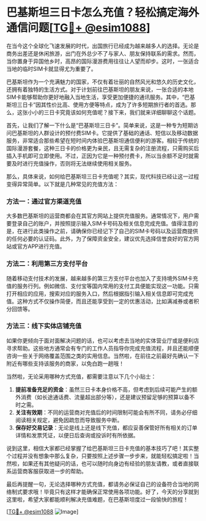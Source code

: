 # 巴基斯坦三日卡怎么充值？轻松搞定海外通信问题[[TG💪+ @esim1088](https://t.me/s/esim1088)]

在当今这个全球化飞速发展的时代，出国旅行已经成为越来越多人的选择。无论是商务出差还是休闲旅游，出门在外总少不了与家人、朋友保持联系的需求。然而，当你置身于异国他乡时，高昂的国际漫游费用往往让人望而却步。这时，一张适合当地的临时SIM卡就显得尤为重要了。

巴基斯坦作为一个充满魅力的国家，不仅有着壮丽的自然风光和悠久的历史文化，还拥有着独特的生活方式。对于计划前往巴基斯坦的朋友来说，一张合适的本地SIM卡能够帮助你更好地融入当地生活，享受更加便捷的通讯服务。其中，“巴基斯坦三日卡”因其性价比高、使用方便等特点，成为了许多短期旅行者的首选。那么，这张小小的三日卡究竟该如何充值呢？接下来，我们就来详细聊聊这个话题。

首先，让我们了解一下什么是“巴基斯坦三日卡”。简单来说，这是一种专为短期访问巴基斯坦的人群设计的预付费SIM卡。它提供了基础的通话、短信以及移动数据服务，非常适合那些希望在短时间内体验巴基斯坦通信便利的游客。相较于传统的国际漫游套餐，这种三日卡的价格更为亲民，且无需复杂的注册流程，只需购买后插入手机即可立即使用。不过，正因为它是一种预付费卡，所以当余额不足时就需要及时进行充值操作，否则将无法继续使用相关服务。

那么，具体来说，如何给巴基斯坦三日卡充值呢？其实，现代科技已经让这一过程变得异常简单。以下就是几种常见的充值方法：

### 方法一：通过官方渠道充值

大多数巴基斯坦的运营商都会在其官方网站上提供充值服务。通常情况下，用户需要登录自己的账户，并按照提示输入SIM卡号码及相关信息完成充值。值得注意的是，在进行此类操作之前，请确保你已经记下了自己的SIM卡号码以及运营商提供的任何必要的认证码。此外，为了保障资金安全，建议优先选择信誉良好的官方网站或官方APP进行充值。

### 方法二：利用第三方支付平台

随着移动支付技术的发展，越来越多的第三方支付平台也加入了支持境外SIM卡充值的服务行列。例如微信、支付宝等国内常用的支付工具便能实现这一功能。只需打开相应的应用，搜索对应的服务入口，然后根据指引输入相关信息即可完成充值。这种方式不仅操作简便，而且还能享受到一定的优惠活动，比如满减券或者积分回馈等。

### 方法三：线下实体店铺充值

如果你更倾向于面对面解决问题的话，也可以考虑去当地的实体营业厅或是便利店寻求帮助。这些地方通常会有专门的工作人员指导你完成充值流程，并且还能顺便咨询一些关于网络覆盖范围之类的实用信息。当然啦，在前往之前最好先确认一下附近有哪些支持该服务的商家，以免白跑一趟哦！

当然啦，无论采用哪种方式充值，都需要注意以下几个小贴士：

1. **提前准备充足的资金**：虽然三日卡本身价格不高，但考虑到后续可能产生的额外消费（如长途通话费、流量超出部分等），还是建议预留足够的预算以备不时之需。
2. **关注有效期**：不同的运营商对充值后的时间限制可能会有所不同，请务必仔细阅读相关规定，避免因疏忽而导致服务中断。
3. **保存好交易记录**：无论是线上还是线下充值，都应妥善保管好所有相关的订单详情和发票凭证，以便日后查询或投诉时有所依据。

说到这里，相信大家都已经掌握了给巴基斯坦三日卡充值的基本技巧了吧！其实整个过程并没有想象中那么复杂，只要按照上述步骤一步步来，就能轻松搞定啦！当然啦，如果还有其他疑问的话，也可以随时向身边有经验的朋友请教，或者直接联系运营商客服获取进一步的帮助。

最后再提醒一句，无论选择哪种方式充值，都请务必保证自己的设备符合当地的网络制式要求哦！毕竟只有这样才能确保正常使用各项功能。好了，今天的分享就到这里啦，希望大家都能顺利解决充值难题，在巴基斯坦度过一段愉快的旅程！

[[TG💪+ @esim1088](https://t.me/s/esim1088) ![Image](https://i.postimg.cc/4NQfJmqS/Snipaste-2025-05-13-00-14-12.png)]